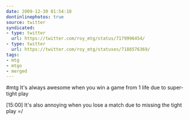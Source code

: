 ```yaml
---
date: 2009-12-30 01:54:18
dontinlinephotos: true
source: twitter
syndicated:
- type: twitter
  url: https://twitter.com/roy_mtg/status/7179996454/
- type: twitter
  url: https://twitter.com/roy_mtg/statuses/7188576369/
tags:
- mtg
- mtgo
- merged
---
```


#mtg It's always awesome when you win a game from 1 life due to super-tight play

[15:00] It's also annoying when you lose a match due to missing the tight play =/